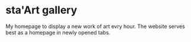 # sta'Art gallery

My homepage to display a new work of art evry hour. The website serves best as a homepage in newly opened tabs.
